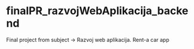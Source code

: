 # finalPR_razvojWebAplikacija_backend
Final project from subject -> Razvoj web aplikacija. Rent-a car app
